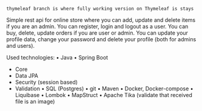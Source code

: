 ````
thymeleaf branch is where fully working version on Thymeleaf is stays
````

Simple rest api for online store where you can add, update and delete items if you are an admin.
You can register, login and logout as a user.
You can buy, delete, update orders if you are user or admin.
You can update your profile data, change your password and delete your profile (both for admins and users).

Used technologies:
• Java
• Spring Boot
  - Core
  - Data JPA
  - Security (session based)
  - Validation
• SQL (Postgres)
• git 
• Maven
• Docker, Docker-compose
• Liquibase
• Lombok
• MapStruct
• Apache Tika (validate that received file is an image)
